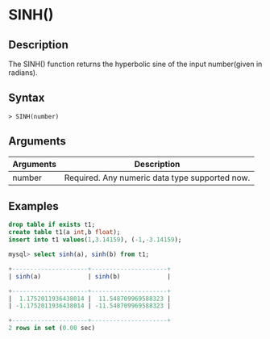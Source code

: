 # **SINH()**

## **Description**

The SINH() function returns the hyperbolic sine of the input number(given in radians).

## **Syntax**

```
> SINH(number)
```

## **Arguments**

|  Arguments   | Description  |
|  ----  | ----  |
| number | Required. Any numeric data type supported now. |

## **Examples**

```sql
drop table if exists t1;
create table t1(a int,b float);
insert into t1 values(1,3.14159), (-1,-3.14159);

mysql> select sinh(a), sinh(b) from t1;

+---------------------+---------------------+
| sinh(a)             | sinh(b)             |

+---------------------+---------------------+
|  1.1752011936438014 |  11.548709969588323 |
| -1.1752011936438014 | -11.548709969588323 |

+---------------------+---------------------+
2 rows in set (0.00 sec)
```
